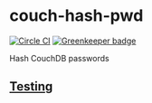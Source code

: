 # couch-hash-pwd

[![Circle CI](https://circleci.com/gh/redgeoff/couch-hash-pwd.svg?style=svg&circle-token=ea0783d3cb983f122c5e8c7239295b4362e8358d)](https://circleci.com/gh/redgeoff/couch-hash-pwd)
 [![Greenkeeper badge](https://badges.greenkeeper.io/redgeoff/couch-hash-pwd.svg)](https://greenkeeper.io/)

Hash CouchDB passwords


## [Testing](TESTING.md)
